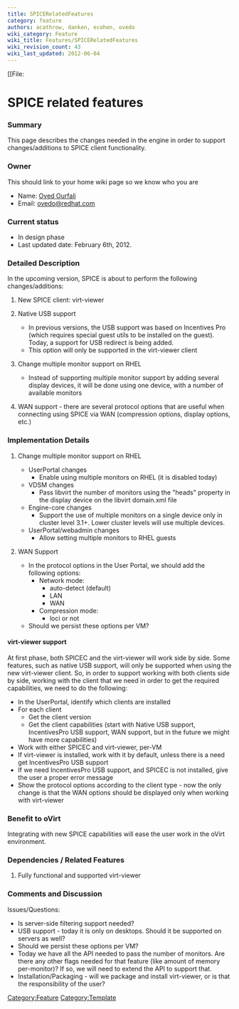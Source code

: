 ```yaml
---
title: SPICERelatedFeatures
category: feature
authors: acathrow, danken, ecohen, ovedo
wiki_category: Feature
wiki_title: Features/SPICERelatedFeatures
wiki_revision_count: 43
wiki_last_updated: 2012-06-04
---
```


[[File:

# SPICE related features

### Summary

This page describes the changes needed in the engine in order to support changes/additions to SPICE client functionality.

### Owner

This should link to your home wiki page so we know who you are

*   Name: [ Oved Ourfali](User:Ovedo)
*   Email: <ovedo@redhat.com>

### Current status

*   In design phase
*   Last updated date: February 6th, 2012.

### Detailed Description

In the upcoming version, SPICE is about to perform the following changes/additions:

1.  New SPICE client: virt-viewer
2.  Native USB support
    -   In previous versions, the USB support was based on Incentives Pro (which requires special guest utils to be installed on the guest). Today, a support for USB redirect is being added.
    -   This option will only be supported in the virt-viewer client

3.  Change multiple monitor support on RHEL
    -   Instead of supporting multiple monitor support by adding several display devices, it will be done using one device, with a number of available monitors

4.  WAN support - there are several protocol options that are useful when connecting using SPICE via WAN (compression options, display options, etc.)

### Implementation Details

1.  Change multiple monitor support on RHEL
    -   UserPortal changes
        -   Enable using multiple monitors on RHEL (it is disabled today)
    -   VDSM changes
        -   Pass libvirt the number of monitors using the "heads" property in the display device on the libvirt domain.xml file
    -   Engine-core changes
        -   Support the use of multiple monitors on a single device only in cluster level 3.1+. Lower cluster levels will use multiple devices.
    -   UserPortal/webadmin changes
        -   Allow setting multiple monitors to RHEL guests

2.  WAN Support
    -   In the protocol options in the User Portal, we should add the following options:
        -   Network mode:
            -   auto-detect (default)
            -   LAN
            -   WAN
        -   Compression mode:
            -   loci or not
    -   Should we persist these options per VM?

#### virt-viewer support

At first phase, both SPICEC and the virt-viewer will work side by side. Some features, such as native USB support, will only be supported when using the new virt-viewer client. So, in order to support working with both clients side by side, working with the client that we need in order to get the required capabilities, we need to do the following:

*   In the UserPortal, identify which clients are installed
*   For each client
    -   Get the client version
    -   Get the client capabilities (start with Native USB support, IncentivesPro USB support, WAN support, but in the future we might have more capabilities)
*   Work with either SPICEC and virt-viewer, per-VM
*   If virt-viewer is installed, work with it by default, unless there is a need get IncentivesPro USB support
*   If we need IncentivesPro USB support, and SPICEC is not installed, give the user a proper error message
*   Show the protocol options according to the client type - now the only change is that the WAN options should be displayed only when working with virt-viewer

### Benefit to oVirt

Integrating with new SPICE capabilities will ease the user work in the oVirt environment.

### Dependencies / Related Features

1. Fully functional and supported virt-viewer

### Comments and Discussion

Issues/Questions:

*   Is server-side filtering support needed?
*   USB support - today it is only on desktops. Should it be supported on servers as well?
*   Should we persist these options per VM?
*   Today we have all the API needed to pass the number of monitors. Are there any other flags needed for that feature (like amount of memory per-monitor)? If so, we will need to extend the API to support that.
*   Installation/Packaging - will we package and install virt-viewer, or is that the responsibility of the user?

<Category:Feature> <Category:Template>
